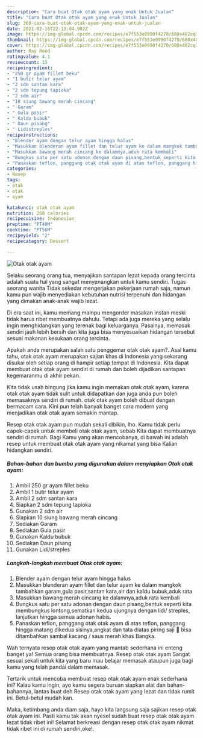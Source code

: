 ```yaml
---
description: "Cara buat Otak otak ayam yang enak Untuk Jualan"
title: "Cara buat Otak otak ayam yang enak Untuk Jualan"
slug: 369-cara-buat-otak-otak-ayam-yang-enak-untuk-jualan
date: 2021-02-16T22:13:04.982Z
image: https://img-global.cpcdn.com/recipes/e7f553e0990f4270/680x482cq70/otak-otak-ayam-foto-resep-utama.jpg
thumbnail: https://img-global.cpcdn.com/recipes/e7f553e0990f4270/680x482cq70/otak-otak-ayam-foto-resep-utama.jpg
cover: https://img-global.cpcdn.com/recipes/e7f553e0990f4270/680x482cq70/otak-otak-ayam-foto-resep-utama.jpg
author: Ray Reed
ratingvalue: 4.1
reviewcount: 15
recipeingredient:
- "250 gr ayam fillet beku"
- "1 butir telur ayam"
- "2 sdm santan kara"
- "2 sdm tepung tapioka"
- "2 sdm air"
- "10 siung bawang merah cincang"
- " Garam"
- " Gula pasir"
- " Kaldu bubuk"
- " Daun pisang"
- " Lidistreples"
recipeinstructions:
- "Blender ayam dengan telur ayam hingga halus"
- "Masukkan blenderan ayam fillet dan telur ayam ke dalam mangkok tambahkan garam,gula pasir,santan kara,air dan kaldu bubuk,aduk rata"
- "Masukkan bawang merah cincang ke dalamnya,aduk rata kembali"
- "Bungkus satu per satu adonan dengan daun pisang,bentuk seperti kita membungkus lontong,sematkan kedua ujungnya dengan lidi/ streples, lanjutkan hingga semua adonan habis."
- "Panaskan teflon, panggang otak otak ayam di atas teflon, panggang hingga matang dikedua sisinya,angkat dan tata diatas piring saji 🤗 bisa ditambahkan sambal kacang / saus merah khas Bangka."
categories:
- Resep
tags:
- otak
- otak
- ayam

katakunci: otak otak ayam 
nutrition: 268 calories
recipecuisine: Indonesian
preptime: "PT40M"
cooktime: "PT56M"
recipeyield: "2"
recipecategory: Dessert

---
```



![Otak otak ayam](https://img-global.cpcdn.com/recipes/e7f553e0990f4270/680x482cq70/otak-otak-ayam-foto-resep-utama.jpg)

Selaku seorang orang tua, menyajikan santapan lezat kepada orang tercinta adalah suatu hal yang sangat menyenangkan untuk kamu sendiri. Tugas seorang  wanita Tidak sekedar mengerjakan pekerjaan rumah saja, namun kamu pun wajib menyediakan kebutuhan nutrisi terpenuhi dan hidangan yang dimakan anak-anak wajib lezat.

Di era  saat ini, kamu memang mampu mengorder masakan instan meski tidak harus ribet membuatnya dahulu. Tetapi ada juga mereka yang selalu ingin menghidangkan yang terenak bagi keluarganya. Pasalnya, memasak sendiri jauh lebih bersih dan kita juga bisa menyesuaikan hidangan tersebut sesuai makanan kesukaan orang tercinta. 



Apakah anda merupakan salah satu penggemar otak otak ayam?. Asal kamu tahu, otak otak ayam merupakan sajian khas di Indonesia yang sekarang disukai oleh setiap orang di hampir setiap tempat di Indonesia. Kita dapat membuat otak otak ayam sendiri di rumah dan boleh dijadikan santapan kegemaranmu di akhir pekan.

Kita tidak usah bingung jika kamu ingin memakan otak otak ayam, karena otak otak ayam tidak sulit untuk didapatkan dan juga anda pun boleh memasaknya sendiri di rumah. otak otak ayam boleh dibuat dengan bermacam cara. Kini pun telah banyak banget cara modern yang menjadikan otak otak ayam semakin mantap.

Resep otak otak ayam pun mudah sekali dibikin, lho. Kamu tidak perlu capek-capek untuk membeli otak otak ayam, sebab Kita dapat membuatnya sendiri di rumah. Bagi Kamu yang akan mencobanya, di bawah ini adalah resep untuk membuat otak otak ayam yang nikamat yang bisa Kalian hidangkan sendiri.

<!--inarticleads1-->

##### Bahan-bahan dan bumbu yang digunakan dalam menyiapkan Otak otak ayam:

1. Ambil 250 gr ayam fillet beku
1. Ambil 1 butir telur ayam
1. Ambil 2 sdm santan kara
1. Siapkan 2 sdm tepung tapioka
1. Gunakan 2 sdm air
1. Siapkan 10 siung bawang merah cincang
1. Sediakan  Garam
1. Sediakan  Gula pasir
1. Gunakan  Kaldu bubuk
1. Sediakan  Daun pisang
1. Gunakan  Lidi/streples




<!--inarticleads2-->

##### Langkah-langkah membuat Otak otak ayam:

1. Blender ayam dengan telur ayam hingga halus
1. Masukkan blenderan ayam fillet dan telur ayam ke dalam mangkok tambahkan garam,gula pasir,santan kara,air dan kaldu bubuk,aduk rata
1. Masukkan bawang merah cincang ke dalamnya,aduk rata kembali
1. Bungkus satu per satu adonan dengan daun pisang,bentuk seperti kita membungkus lontong,sematkan kedua ujungnya dengan lidi/ streples, lanjutkan hingga semua adonan habis.
1. Panaskan teflon, panggang otak otak ayam di atas teflon, panggang hingga matang dikedua sisinya,angkat dan tata diatas piring saji 🤗 bisa ditambahkan sambal kacang / saus merah khas Bangka.




Wah ternyata resep otak otak ayam yang mantab sederhana ini enteng banget ya! Semua orang bisa membuatnya. Resep otak otak ayam Sangat sesuai sekali untuk kita yang baru mau belajar memasak ataupun juga bagi kamu yang telah pandai dalam memasak.

Tertarik untuk mencoba membuat resep otak otak ayam enak sederhana ini? Kalau kamu ingin, ayo kamu segera buruan siapkan alat dan bahan-bahannya, lantas buat deh Resep otak otak ayam yang lezat dan tidak rumit ini. Betul-betul mudah kan. 

Maka, ketimbang anda diam saja, hayo kita langsung saja sajikan resep otak otak ayam ini. Pasti kamu tak akan nyesel sudah buat resep otak otak ayam lezat tidak ribet ini! Selamat berkreasi dengan resep otak otak ayam nikmat tidak ribet ini di rumah sendiri,oke!.

